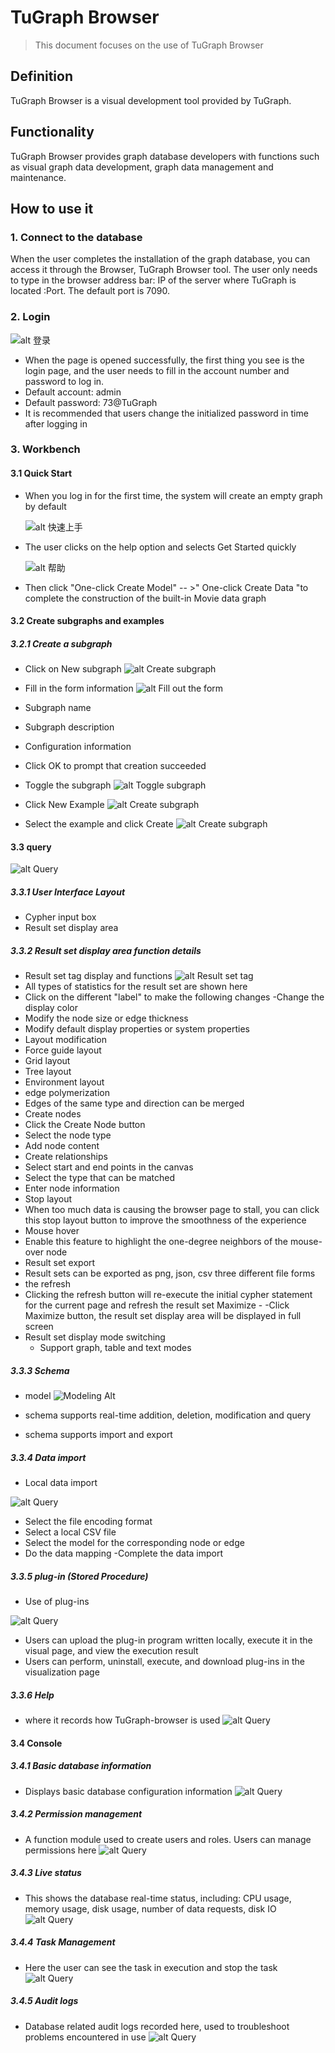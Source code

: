 # TuGraph Browser

> This document focuses on the use of TuGraph Browser

## Definition

TuGraph Browser is a visual development tool provided by TuGraph.

## Functionality

TuGraph Browser provides graph database developers with functions such as visual graph data development, graph data management and maintenance.

## How to use it

### 1. Connect to the database

When the user completes the installation of the graph database, you can access it through the Browser, TuGraph Browser tool. The user only needs to type in the browser address bar: IP of the server where TuGraph is located :Port. The default port is 7090.

### 2. Login

![alt 登录](https://tugraph-web-static.oss-cn-beijing.aliyuncs.com/%E6%96%87%E6%A1%A3/2.Operating/1.tugraph-browser-lpgin.png)

- When the page is opened successfully, the first thing you see is the login page, and the user needs to fill in the account number and password to log in.
- Default account: admin
- Default password: 73@TuGraph
- It is recommended that users change the initialized password in time after logging in

### 3. Workbench

#### 3.1 Quick Start

- When you log in for the first time, the system will create an empty graph by default

  ![alt 快速上手](https://tugraph-web-static.oss-cn-beijing.aliyuncs.com/%E6%96%87%E6%A1%A3/2.Operating/2.tugraph-browser-quickstart-01.png)

- The user clicks on the help option and selects Get Started quickly

  ![alt 帮助](https://tugraph-web-static.oss-cn-beijing.aliyuncs.com/%E6%96%87%E6%A1%A3/2.Operating/3.tugraph-browser-quickstart-02.png)

- Then click "One-click Create Model" -- >" One-click Create Data "to complete the construction of the built-in Movie data graph

#### 3.2 Create subgraphs and examples

##### 3.2.1 Create a subgraph

- Click on New subgraph
  ![alt Create subgraph](https://tugraph-web-static.oss-cn-beijing.aliyuncs.com/%E6%96%87%E6%A1%A3/2.Operating/4.tugraph-browser-create-subgraph-01.png)
- Fill in the form information
  ![alt Fill out the form](https://tugraph-web-static.oss-cn-beijing.aliyuncs.com/%E6%96%87%E6%A1%A3/2.Operating/5.tugraph-browser-create-subgraph-02.png)
- Subgraph name
- Subgraph description
- Configuration information
- Click OK to prompt that creation succeeded
- Toggle the subgraph
  ![alt Toggle subgraph](https://tugraph-web-static.oss-cn-beijing.aliyuncs.com/%E6%96%87%E6%A1%A3/2.Operating/6.tugraph-browser-use-graph-01.png)

- Click New Example
  ![alt Create subgraph](https://tugraph-web-static.oss-cn-beijing.aliyuncs.com/%E6%96%87%E6%A1%A3/3.3.0-image/create-scene-01.png)
- Select the example and click Create
  ![alt Create subgraph](https://tugraph-web-static.oss-cn-beijing.aliyuncs.com/%E6%96%87%E6%A1%A3/3.3.0-image/select-scene.png)

#### 3.3 query

![alt Query](https://tugraph-web-static.oss-cn-beijing.aliyuncs.com/%E6%96%87%E6%A1%A3/2.Operating/7.tugraph-browser-query-01.png)

##### 3.3.1 User Interface Layout

- Cypher input box
- Result set display area

##### 3.3.2 Result set display area function details

- Result set tag display and functions
  ![alt Result set tag](https://tugraph-web-static.oss-cn-beijing.aliyuncs.com/%E6%96%87%E6%A1%A3/3.3.0-image/tugraph-browser-result.png)
- All types of statistics for the result set are shown here
- Click on the different "label" to make the following changes
  -Change the display color
- Modify the node size or edge thickness
- Modify default display properties or system properties
- Layout modification
- Force guide layout
- Grid layout
- Tree layout
- Environment layout
- edge polymerization
- Edges of the same type and direction can be merged
- Create nodes
- Click the Create Node button
- Select the node type
- Add node content
- Create relationships
- Select start and end points in the canvas
- Select the type that can be matched
- Enter node information
- Stop layout
- When too much data is causing the browser page to stall, you can click this stop layout button to improve the smoothness of the experience
- Mouse hover
- Enable this feature to highlight the one-degree neighbors of the mouse-over node
- Result set export
- Result sets can be exported as png, json, csv three different file forms
- the refresh
- Clicking the refresh button will re-execute the initial cypher statement for the current page and refresh the result set
  Maximize -
  -Click Maximize button, the result set display area will be displayed in full screen
- Result set display mode switching
  - Support graph, table and text modes

##### 3.3.3 Schema

- model
  ![Modeling Alt](https://tugraph-web-static.oss-cn-beijing.aliyuncs.com/%E6%96%87%E6%A1%A3/3.3.0-image/create-schema.png)
- schema supports real-time addition, deletion, modification and query

- schema supports import and export

##### 3.3.4 Data import

- Local data import

![alt Query](https://tugraph-web-static.oss-cn-beijing.aliyuncs.com/%E6%96%87%E6%A1%A3/2.Operating/14.tugraph-browser-import-data-01.png)

- Select the file encoding format
- Select a local CSV file
- Select the model for the corresponding node or edge
- Do the data mapping
  -Complete the data import

##### 3.3.5 plug-in (Stored Procedure)

- Use of plug-ins

![alt Query](https://tugraph-web-static.oss-cn-beijing.aliyuncs.com/%E6%96%87%E6%A1%A3/2.Operating/15.tugraph-browser-plugin.png)

- Users can upload the plug-in program written locally, execute it in the visual page, and view the execution result
- Users can perform, uninstall, execute, and download plug-ins in the visualization page

##### 3.3.6 Help

- where it records how TuGraph-browser is used
  ![alt Query](https://tugraph-web-static.oss-cn-beijing.aliyuncs.com/%E6%96%87%E6%A1%A3/2.Operating/16.TuGraph-browser-help.png)

#### 3.4 Console

##### 3.4.1 Basic database information

- Displays basic database configuration information
  ![alt Query](https://tugraph-web-static.oss-cn-beijing.aliyuncs.com/%E6%96%87%E6%A1%A3/2.Operating/17.tugraph-browser-config.png)

##### 3.4.2 Permission management

- A function module used to create users and roles. Users can manage permissions here
  ![alt Query](https://tugraph-web-static.oss-cn-beijing.aliyuncs.com/%E6%96%87%E6%A1%A3/2.Operating/18.tugraph-browser-auth.png)

##### 3.4.3 Live status

- This shows the database real-time status, including: CPU usage, memory usage, disk usage, number of data requests, disk IO
  ![alt Query](https://tugraph-web-static.oss-cn-beijing.aliyuncs.com/%E6%96%87%E6%A1%A3/2.Operating/19.tugraph-browser-status.png)

##### 3.4.4 Task Management

- Here the user can see the task in execution and stop the task
  ![alt Query](https://tugraph-web-static.oss-cn-beijing.aliyuncs.com/%E6%96%87%E6%A1%A3/2.Operating/20.tugraph-browser-task.png)

##### 3.4.5 Audit logs

- Database related audit logs recorded here, used to troubleshoot problems encountered in use
  ![alt Query](https://tugraph-web-static.oss-cn-beijing.aliyuncs.com/%E6%96%87%E6%A1%A3/2.Operating/21.tugraph-browser-log.png)
